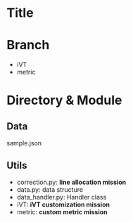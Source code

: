 # Title

# Branch

- iVT
- metric

# Directory & Module

## Data

sample.json

## Utils

- correction.py: **line allocation mission**
- data.py: data structure
- data_handler.py: Handler class
- iVT: **iVT customization mission**
- metric: **custom metric mission**



